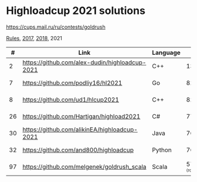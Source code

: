 # Highloadcup 2021 solutions

https://cups.mail.ru/ru/contests/goldrush

[Rules](https://cups.mail.ru/media/contests/gold_rush/%D0%9F%D1%80%D0%B0%D0%B2%D0%B8%D0%BB%D0%B0_%D0%BF%D1%80%D0%BE%D0%B2%D0%B5%D0%B4%D0%B5%D0%BD%D0%B8%D1%8F_Highload.pdf), [2017](https://github.com/proton/highloadcup17_solutions), [2018](https://github.com/proton/highloadcup18_solutions), 2021

|  #  | Link                                           | Language | Result           | Name                   |
| --- | ---------------------------------------------- | -------- | --------------   | ---------------------- |
|   2 | https://github.com/alex-dudin/highloadcup-2021 | C++      | 13186674         | Александр Дудин        |
|   7 | https://github.com/podliy16/hl2021             | Go       |  8259070         | Александр Подлесный    |
|   8 | https://github.com/ud1/hlcup2021               | C++      |  8251348         | Денис Уткин            |
|  26 | https://github.com/Hartigan/highload2021       | C#       |  7796409         | Анатолий Сафонов       |
|  30 | https://github.com/alikinEA/highloadcup-2021   | Java     |  7676265         | Евгений Аликин         |
|  32 | https://github.com/and800/highloadcup          | Python   |  7632343         | Andrii Maletskyi       |
|  97 | https://github.com/melgenek/goldrush_scala     | Scala    |   577910 <sub><sup>(round 2)</sub></sup> | Yevhenii Melnyk        |
